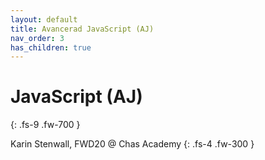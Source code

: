 ```yaml
---
layout: default
title: Avancerad JavaScript (AJ)
nav_order: 3
has_children: true
---
```


# JavaScript (AJ)
{: .fs-9 .fw-700 }

Karin Stenwall, FWD20 @ Chas Academy
{: .fs-4 .fw-300 }
